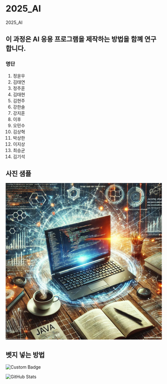 # 2025_AI
2025_AI
## 이 과정은 AI 응용 프로그램을 제작하는 방법을 함꼐 연구합니다.
### 명단
1. 정윤우
2. 김태연
3. 정주훈
4. 김태현
5. 김현주
6. 강한솔
7. 강지훈
8. 이후
9. 오민수
10. 김상혁
11. 박상한
12. 이지상
13. 최승균
14. 김기석

## 사진 샘플
![image1](pic1/image.webp)


## 벳지 넣는 방법
![Custom Badge](https://img.shields.io/badge/Hello-World-blue)

![GitHub Stats](https://github-readme-stats.vercel.app/Cov4w_USERNAME&show_icons=true)

